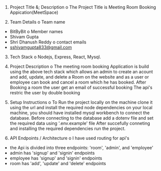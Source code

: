 1. Project Title &; Description
o The Project Title is Meeting Room Booking Appication(MeetSpace)

2. Team Details
o Team name
  - BitByBit
o Member names
  - Shivam Gupta
  - Shri Dhanush Reddy
o contact emails
  - sshivamgupta833@gmail.com
    
3. Tech Stack
o  Nodejs, Express, React, Mysql.

4. Project Description
o  The meeting room booking Application is build using the above tech stack which allows an admin to create an acount and add, update, and delete a Room on the website and as a user or employee can book and          cancel a room which he has booked.
   After Booking a room the user get an email of successful booking
   The api's restric the user by double booking
   
5. Setup Instructions
o To Run the project locally on the machine clone it using the url and install the required node dependencies on your local machine, you should have installed mysql workbench to connect the database.
  Before connecting to the database add a dotenv file and set the required data using '.env.example' file
  After succefully conneting and installing the required dependencies run the project.

6. API Endpoints / Architecture
o I have used routing for api's 
  - the Api is divided into three endpoints: 'room', 'admin', and 'employee'
  - admin has 'signup' and 'signin' endpoints
  - employee has 'signup' and 'signin' endpoints
  - room has 'add', 'update' and 'delete' endpoints
